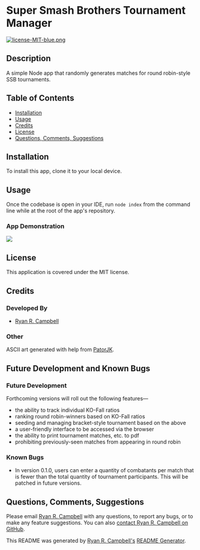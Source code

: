 # Super Smash Brothers Tournament Manager

[![license-MIT-blue.png](https://img.shields.io/badge/license-MIT-blue)](#License)

## Description
A simple Node app that randomly generates matches for round robin-style SSB tournaments.

## Table of Contents
- [Installation](#installation)
- [Usage](#usage)
- [Credits](#credits)
- [License](#license)
- [Questions, Comments, Suggestions](#questions-comments-suggestions)

## Installation
To install this app, clone it to your local device.

## Usage
Once the codebase is open in your IDE, run `node index` from the command line while at the root of the app's repository.

### App Demonstration
![](app-demo.gif)

## License
This application is covered under the MIT license.

## Credits
### Developed By
- [Ryan R. Campbell](https://www.github.com/rrcampbell-exe/)

### Other
ASCII art generated with help from [PatorJK](https://patorjk.com/software/taag/).

## Future Development and Known Bugs
### Future Development
Forthcoming versions will roll out the following features—
- the ability to track individual KO-Fall ratios
- ranking round robin-winners based on KO-Fall ratios
- seeding and managing bracket-style tournament based on the above
- a user-friendly interface to be accessed via the browser
- the ability to print tournament matches, etc. to pdf
- prohibiting previously-seen matches from appearing in round robin


### Known Bugs
- In version 0.1.0, users can enter a quantity of combatants per match that is fewer than the total quantity of tournament participants. This will be patched in future versions.

## Questions, Comments, Suggestions
Please email [Ryan R. Campbell](mailto:campbell.ryan.r@gmail.com) with any questions, to report any bugs, or to make any feature suggestions. You can also [contact Ryan R. Campbell on GitHub](https://www.github.com/rrcampbell-exe/).

This README was generated by [Ryan R. Campbell's](https://www.github.com/rrcampbell-exe/) [README Generator](https://github.com/rrcampbell-exe/readme-generator).